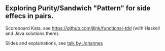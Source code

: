 ## Exploring Purity/Sandwich "Pattern" for side effecs in pairs.

Scoreboard Kata, see https://github.com/jlink/functional-tdd (with Haskell and Java solutions there).

Slides and explainations, see [talk by Johannes](https://entwicklertag.de/frankfurt/2017/testgetriebene-entwicklung-bei-funktionalem-code-alles-gleich-oder-alles-anders)
